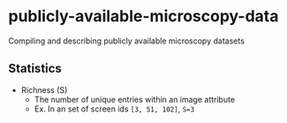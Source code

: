 # publicly-available-microscopy-data
Compiling and describing publicly available microscopy datasets

## Statistics
* Richness (S)
    * The number of unique entries within an image attribute
    * Ex. In an set of screen ids `[3, 51, 102]`, `S=3`
